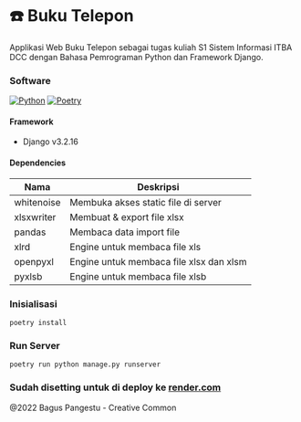 # ☎️ Buku Telepon

Applikasi Web Buku Telepon sebagai tugas kuliah S1 Sistem Informasi ITBA DCC dengan Bahasa Pemrograman Python dan Framework Django.

### Software

[![Python](https://img.shields.io/badge/Python-^3.7-blue)](https://www.python.org/downloads)
[![Poetry](https://img.shields.io/badge/Poetry-1.2.2-green)](https://python-poetry.org/docs/#installation)

#### Framework

- Django v3.2.16

#### Dependencies

| Nama       | Deskripsi                               |
| ---------- | --------------------------------------- |
| whitenoise | Membuka akses static file di server     |
| xlsxwriter | Membuat & export file xlsx              |
| pandas     | Membaca data import file                |
| xlrd       | Engine untuk membaca file xls           |
| openpyxl   | Engine untuk membaca file xlsx dan xlsm |
| pyxlsb     | Engine untuk membaca file xlsb          |

### Inisialisasi

```
poetry install
```

### Run Server

```
poetry run python manage.py runserver
```

### Sudah disetting untuk di deploy ke [render.com](https://render.com)

@2022 Bagus Pangestu - Creative Common
